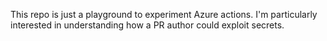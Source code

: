 This repo is just a playground to experiment Azure actions.
I'm particularly interested in understanding how a PR author could exploit secrets.
